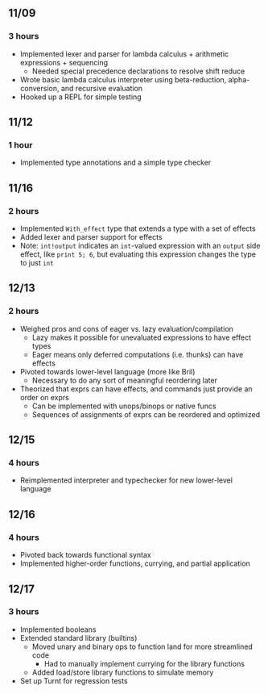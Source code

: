 ## 11/09
### 3 hours
- Implemented lexer and parser for lambda calculus + arithmetic expressions + sequencing
    - Needed special precedence declarations to resolve shift reduce
- Wrote basic lambda calculus interpreter using beta-reduction, alpha-conversion, and recursive evaluation
- Hooked up a REPL for simple testing

## 11/12
### 1 hour
- Implemented type annotations and a simple type checker

## 11/16
### 2 hours
- Implemented `With_effect` type that extends a type with a set of effects
- Added lexer and parser support for effects
- Note: `int!output` indicates an `int`-valued expression with an `output` side effect, like `print 5; 6`, but evaluating this expression changes the type to just `int`

## 12/13
### 2 hours
- Weighed pros and cons of eager vs. lazy evaluation/compilation
    - Lazy makes it possible for unevaluated expressions to have effect types
    - Eager means only deferred computations (i.e. thunks) can have effects
- Pivoted towards lower-level language (more like Bril)
    - Necessary to do any sort of meaningful reordering later
- Theorized that exprs can have effects, and commands just provide an order on exprs
    - Can be implemented with unops/binops or native funcs
    - Sequences of assignments of exprs can be reordered and optimized

## 12/15
### 4 hours
- Reimplemented interpreter and typechecker for new lower-level language

## 12/16
### 4 hours
- Pivoted back towards functional syntax
- Implemented higher-order functions, currying, and partial application

## 12/17
### 3 hours
- Implemented booleans
- Extended standard library (builtins)
    - Moved unary and binary ops to function land for more streamlined code
        - Had to manually implement currying for the library functions
    - Added load/store library functions to simulate memory
- Set up Turnt for regression tests
